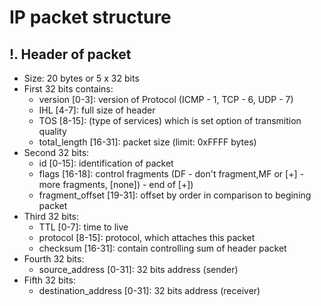 # IP packet structure

## !. Header of packet
- Size: 20 bytes or 5 x 32 bits
- First 32 bits contains:
    - version [0-3]: version of Protocol (ICMP - 1, TCP - 6, UDP - 7)
    - IHL [4-7]: full size of header
    - TOS [8-15]: (type of services) which is set option of transmition quality
    - total_length [16-31]: packet size (limit: 0xFFFF bytes)
- Second 32 bits:
    - id [0-15]: identification of packet
    - flags [16-18]: control fragments (DF - don't fragment,MF or [+] - more fragments,  [none]) - end of [+])
    - fragment_offset [19-31]: offset by order in comparison to begining packet
- Third 32 bits:
    - TTL [0-7]: time to live
    - protocol [8-15]: protocol, which attaches this packet
    - checksum [16-31]: contain controlling sum of header packet
- Fourth 32 bits:
    - source_address [0-31]: 32 bits address (sender)
- Fifth 32 bits:
    - destination_address [0-31]: 32 bits address (receiver)